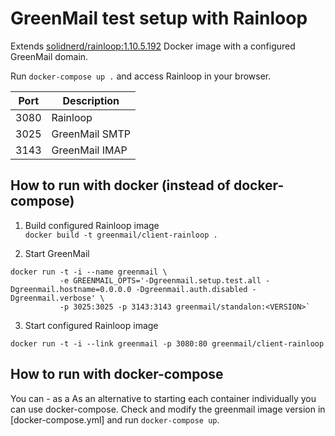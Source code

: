 GreenMail test setup with Rainloop
=========

Extends [solidnerd/rainloop:1.10.5.192](https://github.com/solidnerd/docker-rainloop) Docker image with a configured GreenMail domain.

Run `docker-compose up .` and access Rainloop in your browser.

|Port|Description|
|----|-----------|
|3080| Rainloop  | 
|3025| GreenMail SMTP | 
|3143| GreenMail IMAP | 

How to run with docker (instead of docker-compose)
--------

1. Build configured Rainloop image  
   `docker build -t greenmail/client-rainloop .`

2. Start GreenMail
```
docker run -t -i --name greenmail \
           -e GREENMAIL_OPTS='-Dgreenmail.setup.test.all -Dgreenmail.hostname=0.0.0.0 -Dgreenmail.auth.disabled -Dgreenmail.verbose' \
           -p 3025:3025 -p 3143:3143 greenmail/standalon:<VERSION>`
```

3. Start configured Rainloop image

`docker run -t -i --link greenmail -p 3080:80 greenmail/client-rainloop`

How to run with docker-compose
--------

You can - as a As an alternative to starting each container individually you can use docker-compose.
Check and modify the greenmail image version in [docker-compose.yml] and run `docker-compose up`.
